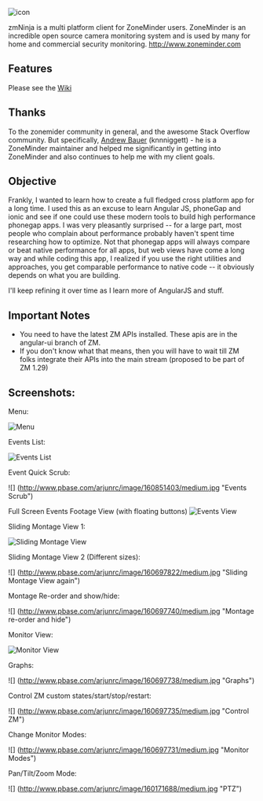 ![](http://www.pbase.com/arjunrc/image/160855207.jpg "icon") 

zmNinja is a multi platform client for ZoneMinder users.
ZoneMinder is an incredible open source camera monitoring system and is used
by many for home and commercial security monitoring. http://www.zoneminder.com

Features
--------
Please see the [Wiki](https://github.com/pliablepixels/zmNinja/wiki)

Thanks
------
To the zonemider community in general, and the awesome Stack Overflow community.
But specifically, [Andrew Bauer](https://github.com/knnniggett) (knnniggett) - he is a ZoneMinder maintainer and
helped me significantly in getting into ZoneMinder and also continues to help
me with my client goals. 


Objective
----------
Frankly, I wanted to learn how to create a full fledged cross platform app for a long time.
I used this as an excuse to learn Angular JS, phoneGap and ionic and see if one could
use these modern tools to build high performance phonegap apps. I was very pleasantly
surprised -- for a large part, most people who complain about performance  probably
haven't spent time researching how to optimize. Not that phonegap apps will always compare
or beat native performance for all apps, but web views have come a long way and while
coding this app, I realized if you use the right utilities and approaches, you get 
comparable performance to native code -- it obviously depends on what you are building.

I'll keep refining it over time as I learn more of AngularJS and stuff.


Important Notes
---------------
* You need to have the latest ZM APIs installed. These apis are in the angular-ui branch of ZM.
* If you don't know what that means, then you will have to wait till ZM folks integrate their APIs
into the main stream (proposed to be part of ZM 1.29)


Screenshots:
------------

Menu:

![](http://www.pbase.com/arjunrc/image/160697727/medium.jpg "Menu")

Events List:

![](http://www.pbase.com/arjunrc/image/160697725/medium.jpg "Events List")

Event Quick Scrub:

![]
(http://www.pbase.com/arjunrc/image/160851403/medium.jpg "Events Scrub")


Full Screen Events Footage View (with floating buttons)
![](http://www.pbase.com/arjunrc/image/160697734/medium.jpg "Events View")

Sliding Montage View 1:

![](http://www.pbase.com/arjunrc/image/160697821/medium.jpg "Sliding Montage View")

Sliding Montage View 2 (Different sizes):

![] (http://www.pbase.com/arjunrc/image/160697822/medium.jpg "Sliding Montage View again")


Montage Re-order and show/hide:

![] (http://www.pbase.com/arjunrc/image/160697740/medium.jpg "Montage re-order and hide")


Monitor View:

![](http://www.pbase.com/arjunrc/image/160697737/medium.jpg "Monitor View")

Graphs:

![] (http://www.pbase.com/arjunrc/image/160697738/medium.jpg "Graphs")

Control ZM custom states/start/stop/restart:

![] (http://www.pbase.com/arjunrc/image/160697735/medium.jpg "Control ZM")


Change Monitor Modes:

![] (http://www.pbase.com/arjunrc/image/160697731/medium.jpg "Monitor Modes")


Pan/Tilt/Zoom Mode:

![] (http://www.pbase.com/arjunrc/image/160171688/medium.jpg "PTZ")
